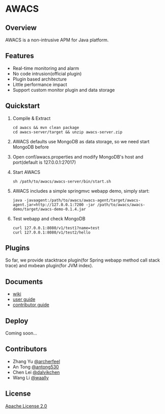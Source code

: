 # AWACS


## Overview

AWACS is a non-intrusive APM for Java platform.

## Features

* Real-time monitoring and alarm
* No code intrusion(official plugin)
* Plugin based architecture
* Little performance impact
* Support custom monitor plugin and data storage

## Quickstart

1. Compile & Extract

	```
	cd awacs && mvn clean package
	cd awacs-server/target && unzip awacs-server.zip
	```

2. AWACS defaults use MongoDB as data storage, so we need start MongoDB before
 
3. Open conf/awacs.properties and modify MongoDB's host and port(default is 127.0.0.1:27017)

4. Start AWACS

	```
	sh /path/to/awacs/awacs-server/bin/start.sh
	```
	
5. AWACS includes a simple springmvc webapp demo, simply start:

	```
	java -javaagent:/path/to/awacs/awacs-agent/target/awacs-agent.jar=http://127.0.0.1:7200 -jar /path/to/awacs/awacs-demo/target/awacs-demo-0.1.4.jar
	```

6. Test webapp and check MongoDB

	```
	curl 127.0.0.1:8080/v1/test1?name=test
	curl 127.0.0.1:8080/v1/test2/hello
	```

## Plugins

So far, we provide stacktrace plugin(for Spring webapp method call stack trace) and mxbean plugin(for JVM index).

## Documents

* [wiki]()
* [user guide]()
* [contributor guide]()

## Deploy

Coming soon...

## Contributors

* Zhang Yu [@archerfeel](https://github.com/archerfeel)
* An Tong [@antong530](https://github.com/antong530)
* Chen Lei [@dalvikchen](https://github.com/dalvikchen)
* Wang Li [@waally](https://github.com/waally)

## License

[Apache License 2.0](http://www.apache.org/licenses/LICENSE-2.0)

